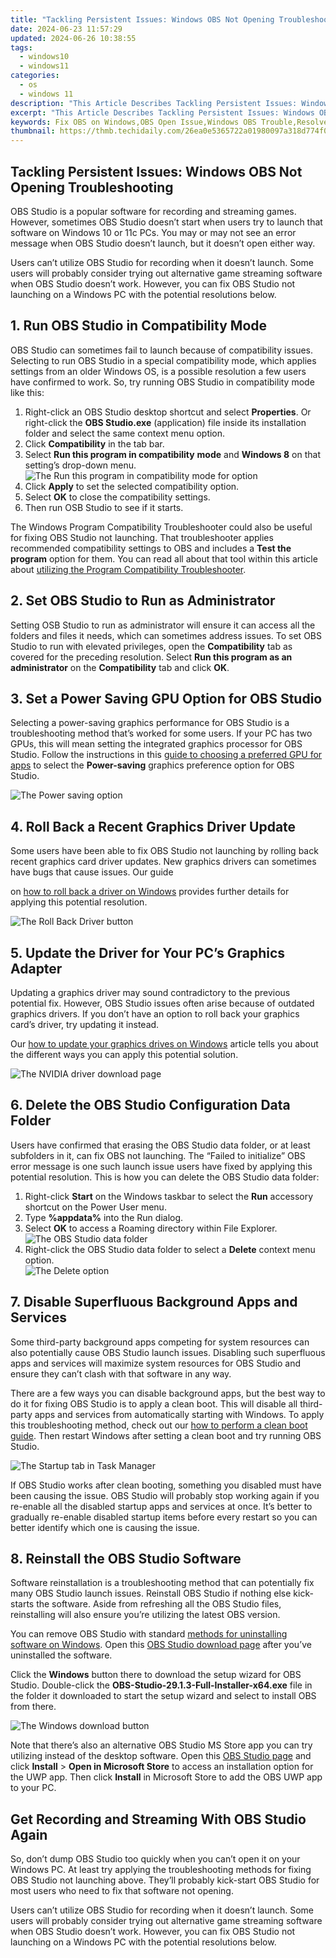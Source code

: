 ```yaml
---
title: "Tackling Persistent Issues: Windows OBS Not Opening Troubleshooting"
date: 2024-06-23 11:57:29
updated: 2024-06-26 10:38:55
tags:
  - windows10
  - windows11
categories:
  - os
  - windows 11
description: "This Article Describes Tackling Persistent Issues: Windows OBS Not Opening Troubleshooting"
excerpt: "This Article Describes Tackling Persistent Issues: Windows OBS Not Opening Troubleshooting"
keywords: Fix OBS on Windows,OBS Open Issue,Windows OBS Trouble,Resolve OBS Closed,OBS Start Windows,Close OBS Problem,Windows OBS Fix Guide
thumbnail: https://thmb.techidaily.com/26ea0e5365722a01980097a318d774f00c8708e1d9c8a37be9f698dc8afe7444.jpg
---
```


## Tackling Persistent Issues: Windows OBS Not Opening Troubleshooting

 OBS Studio is a popular software for recording and streaming games. However, sometimes OBS Studio doesn’t start when users try to launch that software on Windows 10 or 11c PCs. You may or may not see an error message when OBS Studio doesn’t launch, but it doesn’t open either way.

 Users can’t utilize OBS Studio for recording when it doesn’t launch. Some users will probably consider trying out alternative game streaming software when OBS Studio doesn’t work. However, you can fix OBS Studio not launching on a Windows PC with the potential resolutions below.

## 1\. Run OBS Studio in Compatibility Mode

 OBS Studio can sometimes fail to launch because of compatibility issues. Selecting to run OBS Studio in a special compatibility mode, which applies settings from an older Windows OS, is a possible resolution a few users have confirmed to work. So, try running OBS Studio in compatibility mode like this:

1. Right-click an OBS Studio desktop shortcut and select **Properties**. Or right-click the **OBS Studio.exe** (application) file inside its installation folder and select the same context menu option.
2. Click **Compatibility** in the tab bar.
3. Select **Run this program in compatibility** **mode** and **Windows 8** on that setting’s drop-down menu.  
![The Run this program in compatibility mode for option](https://static1.makeuseofimages.com/wordpress/wp-content/uploads/2023/10/run-this-program-in-compatibility-mode2.jpg)
4. Click **Apply** to set the selected compatibility option.
5. Select **OK** to close the compatibility settings.
6. Then run OSB Studio to see if it starts.

 The Windows Program Compatibility Troubleshooter could also be useful for fixing OBS Studio not launching. That troubleshooter applies recommended compatibility settings to OBS and includes a **Test the program** option for them. You can read all about that tool within this article about [utilizing the Program Compatibility Troubleshooter](https://www.makeuseof.com/program-compatibility-troubleshooter-windows-11-guide/).

## 2\. Set OBS Studio to Run as Administrator

 Setting OSB Studio to run as administrator will ensure it can access all the folders and files it needs, which can sometimes address issues. To set OBS Studio to run with elevated privileges, open the **Compatibility** tab as covered for the preceding resolution. Select **Run this program as an administrator** on the **Compatibility** tab and click **OK**.

## 3\. Set a Power Saving GPU Option for OBS Studio

 Selecting a power-saving graphics performance for OBS Studio is a troubleshooting method that’s worked for some users. If your PC has two GPUs, this will mean setting the integrated graphics processor for OBS Studio. Follow the instructions in this [guide to choosing a preferred GPU for apps](https://www.makeuseof.com/windows-10-choose-preferred-gpu/) to select the **Power-saving** graphics preference option for OBS Studio.

![The Power saving option](https://static1.makeuseofimages.com/wordpress/wp-content/uploads/2023/10/power-saving-option.jpg)

## 4\. Roll Back a Recent Graphics Driver Update

 Some users have been able to fix OBS Studio not launching by rolling back recent graphics card driver updates. New graphics drivers can sometimes have bugs that cause issues. Our guide

 on [how to roll back a driver on Windows](https://www.makeuseof.com/how-to-roll-back-a-driver-in-windows-10/) provides further details for applying this potential resolution.

![The Roll Back Driver button](https://static1.makeuseofimages.com/wordpress/wp-content/uploads/2023/10/roll-back-driver-option.jpg)

## 5\. Update the Driver for Your PC’s Graphics Adapter

 Updating a graphics driver may sound contradictory to the previous potential fix. However, OBS Studio issues often arise because of outdated graphics drivers. If you don’t have an option to roll back your graphics card’s driver, try updating it instead.

 Our [how to update your graphics drives on Windows](https://www.makeuseof.com/update-graphics-drivers-in-windows-10/) article tells you about the different ways you can apply this potential solution.

![The NVIDIA driver download page](https://static1.makeuseofimages.com/wordpress/wp-content/uploads/2023/10/nvidia-driver-download-page.jpg)

## 6\. Delete the OBS Studio Configuration Data Folder

 Users have confirmed that erasing the OBS Studio data folder, or at least subfolders in it, can fix OBS not launching. The “Failed to initialize” OBS error message is one such launch issue users have fixed by applying this potential resolution. This is how you can delete the OBS Studio data folder:

1. Right-click **Start** on the Windows taskbar to select the **Run** accessory shortcut on the Power User menu.
2. Type **%appdata%** into the Run dialog.
3. Select **OK** to access a Roaming directory within File Explorer.  
![The OBS Studio data folder](https://static1.makeuseofimages.com/wordpress/wp-content/uploads/2023/10/obs-studio-folder.jpg)
4. Right-click the OBS Studio data folder to select a **Delete** context menu option.  
![The Delete option](https://static1.makeuseofimages.com/wordpress/wp-content/uploads/2023/10/the-delete-option3.jpg)

## 7\. Disable Superfluous Background Apps and Services

 Some third-party background apps competing for system resources can also potentially cause OBS Studio launch issues. Disabling such superfluous apps and services will maximize system resources for OBS Studio and ensure they can’t clash with that software in any way.

 There are a few ways you can disable background apps, but the best way to do it for fixing OBS Studio is to apply a clean boot. This will disable all third-party apps and services from automatically starting with Windows. To apply this troubleshooting method, check out our [how to perform a clean boot guide](https://www.makeuseof.com/clean-boot-windows-11/). Then restart Windows after setting a clean boot and try running OBS Studio.

![The Startup tab in Task Manager](https://static1.makeuseofimages.com/wordpress/wp-content/uploads/2023/10/the-startup-tab.jpg)

 If OBS Studio works after clean booting, something you disabled must have been causing the issue. OBS Studio will probably stop working again if you re-enable all the disabled startup apps and services at once. It’s better to gradually re-enable disabled startup items before every restart so you can better identify which one is causing the issue.

## 8\. Reinstall the OBS Studio Software

 Software reinstallation is a troubleshooting method that can potentially fix many OBS Studio launch issues. Reinstall OBS Studio if nothing else kick-starts the software. Aside from refreshing all the OBS Studio files, reinstalling will also ensure you’re utilizing the latest OBS version.

 You can remove OBS Studio with standard [methods for uninstalling software on Windows](https://www.makeuseof.com/windows-11-different-ways-to-uninstall-software/). Open this [OBS Studio download page](https://obsproject.com/) after you’ve uninstalled the software.

 Click the **Windows** button there to download the setup wizard for OBS Studio. Double-click the **OBS-Studio-29.1.3-Full-Installer-x64.exe** file in the folder it downloaded to start the setup wizard and select to install OBS from there.

![The Windows download button](https://static1.makeuseofimages.com/wordpress/wp-content/uploads/2023/10/obs-studio-download-page.jpg)

 Note that there’s also an alternative OBS Studio MS Store app you can try utilizing instead of the desktop software. Open this [OBS Studio page](https://apps.microsoft.com/detail/obs-studio/XPFFH613W8V6LV?hl=en-gb&gl=GB) and click **Install** \> **Open in Microsoft Store** to access an installation option for the UWP app. Then click **Install** in Microsoft Store to add the OBS UWP app to your PC.

## Get Recording and Streaming With OBS Studio Again

 So, don’t dump OBS Studio too quickly when you can’t open it on your Windows PC. At least try applying the troubleshooting methods for fixing OBS Studio not launching above. They’ll probably kick-start OBS Studio for most users who need to fix that software not opening.

 Users can’t utilize OBS Studio for recording when it doesn’t launch. Some users will probably consider trying out alternative game streaming software when OBS Studio doesn’t work. However, you can fix OBS Studio not launching on a Windows PC with the potential resolutions below.
